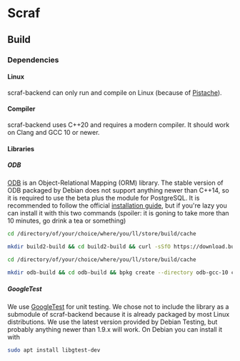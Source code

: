 # Scraf

## Build

### Dependencies

#### Linux

scraf-backend can only run and compile on Linux (because of [Pistache](https://github.com/pistacheio/pistache)).

#### Compiler

scraf-backend uses C++20 and requires a modern compiler. It should work on Clang and GCC 10 or newer.

#### Libraries

##### ODB

[ODB](https://www.codesynthesis.com/products/odb/) is an Object-Relational Mapping (ORM) library.
The stable version of ODB packaged by Debian does not support anything newer than C++14, so it is required to use the beta plus the module for PostgreSQL.
It is recommended to follow the official [installation guide](https://www.codesynthesis.com/products/odb/doc/install-build2.xhtml#linux), but if you're lazy you can install it with this two commands (spoiler: it is goning to take more than 10 minutes, go drink a tea or something)

```sh
cd /directory/of/your/choice/where/you/ll/store/build/cache

mkdir build2-build && cd build2-build && curl -sSfO https://download.build2.org/0.13.0/build2-install-0.13.0.sh && sh build2-install-0.13.0.sh --yes --no-check --trust yes

cd /directory/of/your/choice/where/you/ll/store/build/cache

mkdir odb-build && cd odb-build && bpkg create --directory odb-gcc-10 cc config.cxx=g++ config.cc.coptions=-O3 config.bin.rpath=/usr/local/lib config.install.root=/usr/local config.install.sudo=sudo --trust-yes && cd odb-gcc-10 && (yes | bpkg build odb@https://pkg.cppget.org/1/beta --trust-yes) && bpkg test odb && bpkg install odb --trust-yes && cd .. && bpkg create --directory gcc-10 cc config.cxx=g++ config.cc.coptions=-O3 config.install.root=/usr/local config.install.sudo=sudo && cd gcc-10 && bpkg add https://pkg.cppget.org/1/beta --trust-yes && (yes | bpkg fetch --trust-yes) && (yes | bpkg build libodb --trust-yes) && (yes | bpkg build libodb-pgsql --trust-yes) && (yes | bpkg install --trust-yes --all --recursive)
```

##### GoogleTest

We use [GoogleTest](https://github.com/google/googletest) for unit testing. We chose not to include the library as a submodule of scraf-backend because it is already packaged by most Linux distributions. We use the latest version provided by Debian Testing, but probably anything newer than 1.9.x will work. On Debian you can install it with

```sh
sudo apt install libgtest-dev
```
